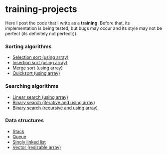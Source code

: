 # training-projects

Here I post the code that I write as a **training**. 
Before that, its implementation is being tested, but bugs may occur and its style may not be perfect
(its definitely not perfect:)).

### Sorting algorithms
* [Selection sort (using array)](https://github.com/BogdanPal1/training-projects/blob/master/sorting_algorithms/SelectionSort.h)
* [Insertion sort (using array)](https://github.com/BogdanPal1/training-projects/blob/master/sorting_algorithms/InsertionSort.h)
* [Merge sort (using array)](https://github.com/BogdanPal1/training-projects/blob/master/sorting_algorithms/MergeSort.h)
* [Quicksort (using array)](https://github.com/BogdanPal1/training-projects/blob/master/sorting_algorithms/QuickSort.h)

### Searching algorithms
* [Linear search (using array)](https://github.com/BogdanPal1/training-projects/blob/master/searching_algorithms/LinearSearch.h)
* [Binary search (iterative and using array)](https://github.com/BogdanPal1/training-projects/blob/master/searching_algorithms/BinarySearch(iterative).h)
* [Binary search (recursive and using array)](https://github.com/BogdanPal1/training-projects/blob/master/searching_algorithms/RecursiveBinarySearch.h)

### Data structures
* [Stack](https://github.com/BogdanPal1/training-projects/blob/master/data_structures/Stack/Stack.h)
* [Queue](https://github.com/BogdanPal1/training-projects/blob/master/data_structures/Queue/Queue.h)
* [Singly linked list](https://github.com/BogdanPal1/training-projects/tree/master/data_structures/LinkedList)
* [Vector (resizable array)](https://github.com/BogdanPal1/training-projects/blob/master/data_structures/Vector/Vector.h)
